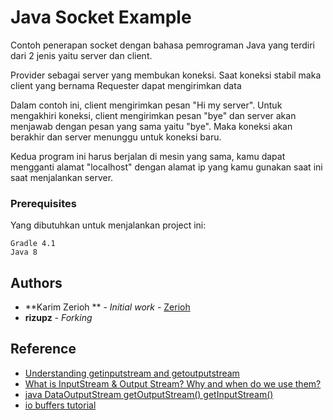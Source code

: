 # Java Socket Example

Contoh penerapan socket dengan bahasa pemrograman Java yang terdiri dari 2 jenis yaitu server dan client.

Provider sebagai server yang membukan koneksi. Saat koneksi stabil maka client yang bernama Requester dapat mengirimkan data

Dalam contoh ini, client mengirimkan pesan "Hi my server". Untuk mengakhiri koneksi, client mengirimkan pesan "bye" dan server akan menjawab dengan pesan yang sama yaitu "bye". Maka koneksi akan berakhir dan server menunggu untuk koneksi baru.

Kedua program ini harus berjalan di mesin yang sama, kamu dapat mengganti alamat "localhost" dengan alamat ip yang kamu gunakan saat ini saat menjalankan server.


### Prerequisites

Yang dibutuhkan untuk menjalankan project ini:

```
Gradle 4.1
Java 8
```

## Authors

* **Karim Zerioh ** - *Initial work* - [Zerioh](http://zerioh.tripod.com/index.html)
* **rizupz** - *Forking*

## Reference
* [Understanding getinputstream and getoutputstream](https://stackoverflow.com/a/22564428)
* [What is InputStream & Output Stream? Why and when do we use them?](https://stackoverflow.com/questions/1830698/what-is-inputstream-output-stream-why-do-we-use-them-and-when-do-we-use-each) 
* [java DataOutputStream getOutputStream() getInputStream()](https://stackoverflow.com/questions/4913559/java-dataoutputstream-getoutputstream-getinputstream)
* [io buffers tutorial](https://stackoverflow.com/questions/4913559/java-dataoutputstream-getoutputstream-getinputstream)